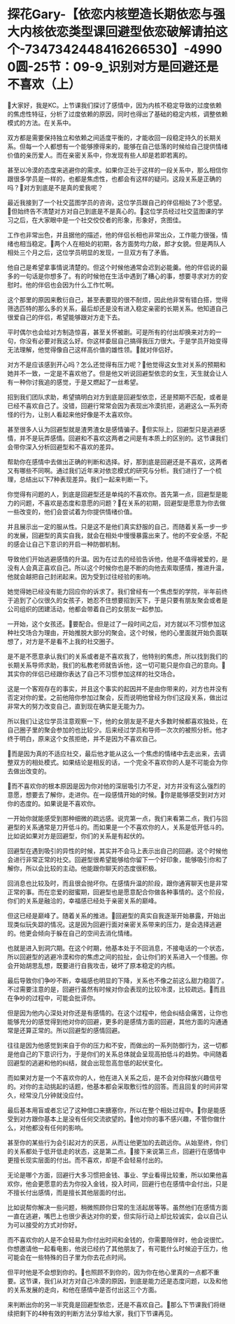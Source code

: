 # 探花Gary-【依恋内核塑造长期依恋与强大内核依恋类型课回避型依恋破解请拍这个-7347342448416266530】-49900圆-25节：09-9_识别对方是回避还是不喜欢（上）

🎼大家好，我是KC。上节课我们探讨了感情中，因为内核不稳定导致的过度依赖的焦虑性特征，分析了过度依赖的原因，同时也得出了基础的稳定内核，调整依赖模式的方法。在关系中。

双方都是需要保持独立和依赖之间适度平衡的，才能收回一段稳定持久的长期关系。但每一个人都想有一个能够撩得来的，能够在自己低落的时候给自己提供情绪价值的亲历爱人。而在亲密关系中，你发现有些人却是若即若离的。

甚至以冷漠的态度来逃避你的需求。如果你正处于这样的一段关系中，那么相信你跟很多学员是一样的，也都是焦虑性，也都会有这样的疑问。这段关系是正确的吗？🎼对方到底是不是真的爱我呢？

最近我接到了一个社交蓝图学员的咨询，这位学员跟自己的伴侣相处了3个愿望。🎼但始终告不清楚对方对自己到底是不是真心的。🎼这位学员经过社交蓝图课的学习之后，在大家眼中是一个社交佼佼者的形象，形象好，贪图佳。

工作也非常出色，并且据他的描述，他的伴侣长相也非常出众，工作能力很强，情绪也相当稳定。🎼两个人在相处的初期，各方面势均力敌，郎才女貌。但是两队人相处三个月之后，这位学员明显的发现，一旦双方有了矛盾。

他自己是希望拿事情说清楚的。但这个时候他通常会迟到必能羹。他的伴侣说的最多的一句话是你想多了。有的时候他在生活中遇到了糟心的事，想要寻求对方的安慰时。他的伴侣也会因为什么工作忙啊。

这个那里的原因来敷衍自己，甚至表要现的很不耐烦，因此他非常有错白搭，觉得筛选匹特的那么多的关系，最后却还是没有进入稳定亲密的长期关系。他知道自己很爱自己的伴侣，希望能够跟对方走下去。

平时偶尔也会给对方制造惊喜，甚至关怀被剧。可是所有的付出却换来对方的一句，你没有必要对我这么好。你这样委屈自己搞得我压力很大。于是学员开始变得无法理解，他觉得像自己这样高价值的雄性领。🎼就对伴侣好。

对方不是应该感到开心吗？怎么还觉得有压力呢？🎼他觉得这女生对关系的预期和她并不一致，一定是不喜欢他了。但是他又听说回避型依恋的女生，天生就会让人有一种你讨我追的感觉，于是又燃起了一丝希望。

招到我们团队求助，希望搞明白对方到底是回避型依恋，还是预期不匹配，或者是已经不喜欢自己了。没错，回避行常常会因为表现出冷漠抗拒，逃避这么一系列奇怪的行为，让别人看起来他好像是不太喜欢你。

甚至很多人认为回避型就是渣男渣女是感情骗子。🎼但实际上，回避型只是逃避感情，并不是玩弄感情。回避和不喜欢这两者之间是有本质上的区别的。这节课我们会带你深入分析回避型和不喜欢的差异。

帮助你在感情中去做出正确的判断和选择。好，那到底是回避还是不喜欢，这两者又有哪些不同啊。通过我们近年来对依恋模式的研究与分析。我们进行了一个梳理，总结出以下7种表现差异。我们一起来判断一下。

你觉得有问题的人，到底是回避型还是单纯的不喜欢你。首先第一点，回避型是能力的问题，不喜欢是态度和意愿的问题？🎼在关系的初期，回避型是愿意为你去做一些改变的，他们会尝试着为你提供情绪价值。

并且展示出一定的服从性。只是这不是他们真实舒服的自己，而随着关系一步一步的发展，回避型的真实自我，就会在相处中慢慢暴露出来了。他的不安全感，不配的感会让自己下意识的开启一种防御机制。

导致他们开始逃避感情的升温。因为在过去的经验告诉他，他是不值得被爱的，是没有人会真正喜欢自己。所以这个时候你也是不断的向他去索取感情，推进升温，他就会越把自己封闭起来。因为受到过往经验的影响。

她觉得她已经没有能力回应你的诉求了。我们曾经有一个焦虑型的学院，半年前终于追到了心仪很久的女孩子，她忍不住想要招到天下，于是只要有朋友聚会或者是公司组织的团建活动，他都会带着自己的女朋友一起参加。

一开始，这个女孩还。🎼要配合。但是过了一段时间之后，对方就以不习惯参加这种社交场合为理由，开始推脱大部分的聚会。这个时候，他的心里面就开始负面联想了，对方是不是看不上我的社交圈子。

是不是不愿意承认我们的关系或者是不喜欢我了，他特别的焦虑，所以找到我们的长期关系导师求助，我们的私教老师就告诉他，这一切可能只是你自己的意向。🎼其实你的伴侣已经跟你表达了自己不习惯参加这样的社交场合。

这是一个客观存在的事实，并且这个事实的起因并不是由你带来的，对方也并没有否定对你的爱。之前他陪你参加过聚会，反而说明他曾经为你们这段关系，做出过非常大的努力改变自己，直到现在确实是无能为力。

所以我们让这位学员注意观察一下，他的女朋友是不是大多数时候都喜欢独处，在自己圈子里的聚会参加的也比较少。后来经过学员和导师一次次的被照分析。他才终于明白，原来这个女孩拒绝，并不是因为不喜欢自己。

🎼而是因为真的不适应社交，最后他才能从这么一个焦虑的情绪中去走出来，去调整双方的相处模式。如果结论是相反的话，一个完全不喜欢你的人是不可能会为你去做出改变的。

🎼而不喜欢你的根本原因是因为你对他的深层吸引力不足，对方并没有这么强烈的意愿，想要去了解你，走进你。在一段感情开始的时候。🎼你是能够感受到对方对你的态度的。如果说是不喜欢你。

一开始你就能感受到那种细微的疏远感。说完第一点，我们来看第二点，我们与回避型的关系通常是刀开低斗的。而如果是一个不喜欢你的人，关系是低开低斗的。比如说如果对方是回避型，你们的关系是有起伏的。

回避型在遇到吸引的异性的时候，其实并不会马上表示出自己的回避。这个时候他会进行非常正常的社交。回避型很希望能够给你留下一个好印象，能够吸引你和了解你，所以会比较的主动。他能跟你聊天的态度很积极。

回消息也比较及时，而且很会抛坏你。在感情升温的阶段，跟你通宵聊天也是非常正常的事。而在恋爱的甜蜜期，回避型也是愿意配合你做各种事情的。这个阶段，你们的关系是融洽的，幸福感已经处于亲密关系的巅峰。

但这已经是巅峰了。随着关系的推进。🎼回避型的真实自我逐渐开始暴露，开始出现类似玩失踪的情况。这是因为回避行面对亲密关系带来的压力，是会选择逃避的。他更会倾向于躲在自己的空间去消化情绪。

也就是进入到洞穴期。在这个时期，他基本处于不回消息，不接电话的一个状态，所以回避型的逃避冷漠和你的焦虑之间的拉扯，会让你们的关系进入一个怪圈。你会开始胡思乱想，既要进行自我攻击，破坏了原本稳定的内核。

最后导致你们争吵不断，幸福感也明显的下降，关系也不像之前这么甜力稳固了。不过需要注意的是，回避行虽然有时候对你会表现的比较冷漠，比较疏远。🎼而且在争吵的过程中，可能会批评你。

但是因为他内心深处对你还是有感情的。在这个过程中，他会纠结会痛苦，让你也能够充分的感觉得到他对你的回避，更多的是感情方面的回避，其他方面的沟通通常是还算正常的。所以回避型的感情回避。

往往是因为他感觉到来自于你的压力和不安，而做出的一系列防御行为，这一切都是他自己的下意识行为，于是你们的关系总体就会呈现高拍低斗的趋势。中间随着回避型的逃避和他的纠结，就会出现忽高忽低的起伏变化。

而如果对方是一个不喜欢你的人，他在进入关系之后，是不会对你释放兴趣信号的。对你的主动挑起的话题，他基本都会采取敷衍性的回答。而且回复的时间非常久，经常没几分钟就没应付。

最后基本用盲或者忘记了这种借口来搪塞你，所以在整个相处过程中。🎼你是能感受到对方跟你基本上是没有任何交流欲望的。🎼他对你的事不感兴趣，不管你做什么，对他都没有任何的影响。

甚至你的某些行为会引起对方的厌恶，从而让他更加的去疏远你。从始至终，你们的关系都处于低开低走的状态，这是第二点。🎼接下来说第三点，回避行在感情中更擅长现实层面的付出。而不喜欢，却是不会轻易付出的。

无论是哪个方面，回避行大多习惯把金钱、事业、学业看得比较重，所以如果他喜欢你，他会更愿意的去为你投入金钱，投入时间，回避行也在感情中会付出，只是不擅长付出感情，而是擅长其他层面的付出。

比如说帮你解决一些问题，稍微照顾你日常的生活起居等等。虽然他们在感情方面一直在逃避，嘴巴上也很少表达对你的爱，但实际行动上却比较诚实，会以自己认为可以接受的方式对你好。

而不喜欢你的人是不会轻易为你付出时间和金钱的，你需要陪伴时，他会说很忙。你想邀请他一起看电影，他说已经约了其他朋友了，有可能什么时候迫于压力，他可能会在一些特殊的日子里为你去花点时间。

但平时他是不会想到你的。🎼也照顾不到你的，因为你在他心里真的一点都不重要。这节课，我们从对方对自己冷漠的原因，到底是能力还是态度问题，以及和他的关系发展的走向，和他在感情中是否付出这三个方面。

来判断出你的另一半究竟是回避型依恋，还是不喜欢自己。🎼那么下节课我们将继续把剩下的4种有效的判断方法分享给大家，我们下节课再见。

